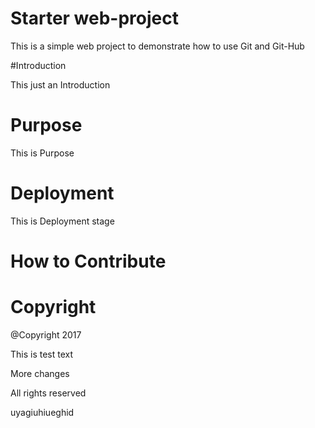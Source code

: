 # Starter web-project

This is a simple web project to demonstrate how to use Git and Git-Hub

#Introduction

This just an Introduction

# Purpose

This is Purpose

# Deployment

This is Deployment stage

# How to Contribute

# Copyright

@Copyright 2017

This is test text

More changes

All rights reserved

uyagiuhiueghid